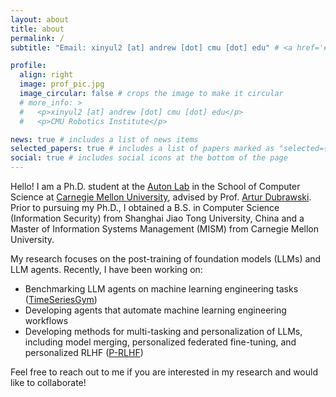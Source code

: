 ```yaml
---
layout: about
title: about
permalink: /
subtitle: "Email: xinyul2 [at] andrew [dot] cmu [dot] edu" # <a href='#'>Affiliations</a>. Address. Contacts. Motto. Etc.

profile:
  align: right
  image: prof_pic.jpg
  image_circular: false # crops the image to make it circular
  # more_info: >
  #   <p>xinyul2 [at] andrew [dot] cmu [dot] edu</p>
  #   <p>CMU Robotics Institute</p>

news: true # includes a list of news items
selected_papers: true # includes a list of papers marked as "selected={true}"
social: true # includes social icons at the bottom of the page
---
```


Hello! I am a Ph.D. student at the [Auton Lab](https://autonlab.org/) in the School of Computer Science at [Carnegie Mellon University](https://www.cmu.edu/), advised by Prof. [Artur Dubrawski](https://www.ri.cmu.edu/ri-faculty/artur-w-dubrawski/). Prior to pursuing my Ph.D., I obtained a B.S. in Computer Science (Information Security) from Shanghai Jiao Tong University, China and a Master of Information Systems Management (MISM) from Carnegie Mellon University.

My research focuses on the post-training of foundation models (LLMs) and LLM agents. Recently, I have been working on: 
<ul>
  <li>Benchmarking LLM agents on machine learning engineering tasks (<a href="https://arxiv.org/abs/2505.13291">TimeSeriesGym</a>)</li>
  <li>Developing agents that automate machine learning engineering workflows</li>
  <li>Developing methods for multi-tasking and personalization of LLMs, including model merging, personalized federated fine-tuning, and personalized RLHF (<a href="https://arxiv.org/abs/2402.05133">P-RLHF</a>)</li>
</ul>
Feel free to reach out to me if you are interested in my research and would like to collaborate!
